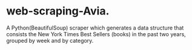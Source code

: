 # web-scraping-Avia.

A Python(BeautifulSoup) scraper which generates a data structure that consists the New York Times Best Sellers (books) in the past two years, grouped by week and by category.
